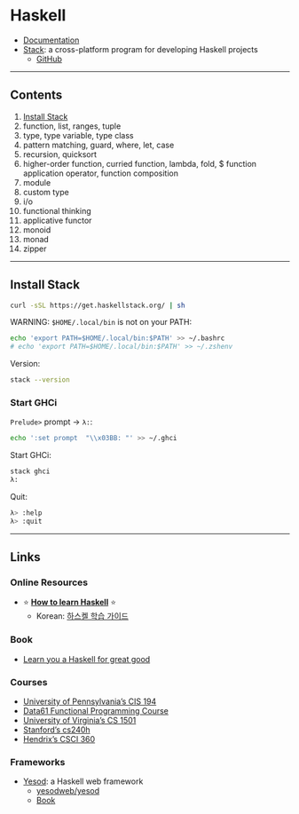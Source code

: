 # Haskell

- [Documentation](https://www.haskell.org/documentation/)
- [Stack](https://docs.haskellstack.org/en/stable/README/): a cross-platform program for developing Haskell projects
  - [GitHub](https://github.com/commercialhaskell/stack/)

---

## Contents

1. [Install Stack](#install-stack)
1. function, list, ranges, tuple
1. type, type variable, type class
1. pattern matching, guard, where, let, case
1. recursion, quicksort
1. higher-order function, curried function, lambda, fold, $ function application operator, function composition
1. module
1. custom type
1. i/o
1. functional thinking
1. applicative functor
1. monoid
1. monad
1. zipper

---

## Install Stack

```bash
curl -sSL https://get.haskellstack.org/ | sh
```

WARNING: `$HOME/.local/bin` is not on your PATH:

```bash
echo 'export PATH=$HOME/.local/bin:$PATH' >> ~/.bashrc
# echo 'export PATH=$HOME/.local/bin:$PATH' >> ~/.zshenv
```

Version:

```bash
stack --version
```

### Start GHCi

`Prelude>` prompt → `λ:`:

```bash
echo ':set prompt  "\\x03BB: "' >> ~/.ghci
```

Start GHCi:

```bash
stack ghci
λ:
```

Quit:

```bash
λ> :help
λ> :quit
```

---

## Links

### Online Resources

- ⭐ **[How to learn Haskell](https://github.com/bitemyapp/learnhaskell)** ⭐
  - Korean: [하스켈 학습 가이드](https://github.com/bitemyapp/learnhaskell/blob/master/guide-ko.md)

### Book

- [Learn you a Haskell for great good](http://learnyouahaskell.com/chapters)

### Courses

- [University of Pennsylvania’s CIS 194](https://www.seas.upenn.edu/~cis194/fall16/)
- [Data61 Functional Programming Course](https://github.com/system-f/fp-course)
- [University of Virginia’s CS 1501](http://shuklan.com/haskell/)
- [Stanford’s cs240h](http://www.scs.stanford.edu/14sp-cs240h/)
- [Hendrix’s CSCI 360](http://ozark.hendrix.edu/~yorgey/360/f16/)

### Frameworks

- [Yesod](https://www.yesodweb.com/): a Haskell web framework
  - [yesodweb/yesod](https://github.com/yesodweb/yesod)
  - [Book](https://www.yesodweb.com/book)
